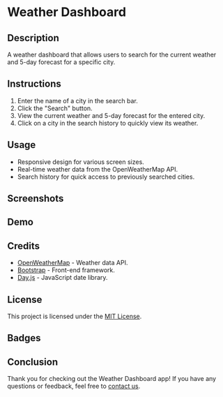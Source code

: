 # Weather Dashboard

## Description

A weather dashboard that allows users to search for the current weather and 5-day forecast for a specific city.

## Instructions

1. Enter the name of a city in the search bar.
2. Click the "Search" button.
3. View the current weather and 5-day forecast for the entered city.
4. Click on a city in the search history to quickly view its weather.

## Usage

- Responsive design for various screen sizes.
- Real-time weather data from the OpenWeatherMap API.
- Search history for quick access to previously searched cities.

## Screenshots
<!-- Include screenshots or GIFs of your application. -->

## Demo
<!-- Provide a link to a live demo of your application. -->

## Credits

- [OpenWeatherMap](https://openweathermap.org/) - Weather data API.
- [Bootstrap](https://getbootstrap.com/) - Front-end framework.
- [Day.js](https://day.js.org/) - JavaScript date library.

## License

This project is licensed under the [MIT License](LICENSE).

## Badges
<!-- Include any badges you want to showcase (e.g., build status, version, etc.). -->

## Conclusion

Thank you for checking out the Weather Dashboard app! If you have any questions or feedback, feel free to [contact us](mailto:your-email@example.com).

